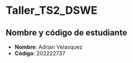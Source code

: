 # Taller_TS2_DSWE

## Nombre y código de estudiante
- **Nombre**: Adrian Velasquez
- **Código**: 202222737
